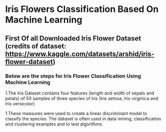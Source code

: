 # Iris Flowers Classification Based On Machine Learning

## First Of all Downloaded  Iris Flower Dataset  (credits of dataset:  https://www.kaggle.com/datasets/arshid/iris-flower-dataset)

### Below are the steps for Iris Flower Classification Using Machine Learning

1.The Iris Dataset contains four features (length and width of sepals and petals) of 50 samples of three species of Iris (Iris setosa, Iris virginica and Iris versicolor)

1.These measures were used to create a linear discriminant model to classify the species. The dataset is often used in data mining, classification and clustering examples and to test algorithms.
